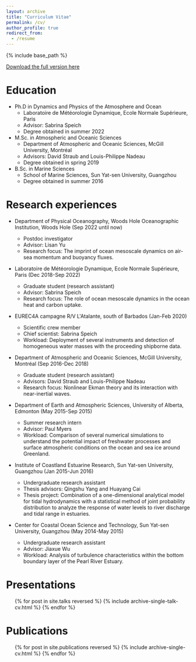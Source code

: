 ```yaml
---
layout: archive
title: "Curriculum Vitae"
permalink: /cv/
author_profile: true
redirect_from:
  - /resume
---
```


{% include base_path %}

[Download the full version here](http://yanxu-chen.github.io/files/CV_Yanxu_Chen_Oct2022.pdf)

Education
======
* Ph.D in Dynamics and Physics of the Atmosphere and Ocean
  * Laboratoire de Météorologie Dynamique, Ecole Normale Supérieure, Paris 
  * Advisor: Sabrina Speich
  * Degree obtained in summer 2022
* M.Sc. in Atmospheric and Oceanic Sciences
  * Department of Atmospheric and Oceanic Sciences, McGill University, Montréal
  * Advisors: David Straub and Louis-Philippe Nadeau
  * Degree obtained in spring 2019
* B.Sc. in Marine Sciences
  * School of Marine Sciences, Sun Yat-sen University, Guangzhou
  * Degree obtained in summer 2016

Research experiences
======
* Department of Physical Oceanography, Woods Hole Oceanographic Institution, Woods Hole (Sep 2022 until now)
  * Postdoc investigator
  * Advisor: Lisan Yu
  * Research focus: The imprint of ocean mesoscale dynamics on air-sea momentum and buoyancy fluxes. 

* Laboratoire de Météorologie Dynamique, Ecole Normale Supérieure, Paris (Dec 2018-Sep 2022)
  * Graduate student (research assistant)
  * Advisor: Sabrina Speich
  * Research focus: The role of ocean mesoscale dynamics in the ocean heat and carbon uptake.

* EUREC4A campagne R/V L'Atalante, south of Barbados (Jan-Feb 2020)
  * Scientific crew member
  * Chief scientist: Sabrina Speich
  * Workload: Deployment of several instruments and detection of homogeneous water masses with the proceeding shipborne data.

* Department of Atmospheric and Oceanic Sciences, McGill University, Montréal (Sep 2016-Dec 2018)
  * Graduate student (research assistant)
  * Advisors: David Straub and Louis-Philippe Nadeau
  * Research focus: Nonlinear Ekman theory and its interaction with near-inertial waves.

* Department of Earth and Atmospheric Sciences, University of Alberta, Edmonton (May 2015-Sep 2015)
  * Summer research intern
  * Advisor: Paul Myers
  * Workload: Comparison of several numerical simulations to understand the potential impact of freshwater processes and surface atmospheric conditions on the ocean and sea ice around Greenland. 
  
* Institute of Coastland Estuarine Research, Sun Yat-sen University, Guangzhou (Jan 2015-Jun 2016)
  * Undergraduate research assistant
  * Thesis advisors: Qingshu Yang and Huayang Cai
  * Thesis project: Combination of a one-dimensional analytical model for tidal hydrodynamics with a statistical method of joint probability distribution to analyze the response of water levels to river discharge and tidal range in estuaries.
  
* Center for Coastal Ocean Science and Technology, Sun Yat-sen University, Guangzhou (May 2014-May 2015)
  * Undergraduate research assistant
  * Advisor: Jiaxue Wu
  * Workload: Analysis of turbulence characteristics within the bottom boundary layer of the Pearl River Estuary. 
     
Presentations
======
  <ul>{% for post in site.talks reversed %}
    {% include archive-single-talk-cv.html %}
  {% endfor %}</ul>
  
Publications
======
  <ul>{% for post in site.publications reversed %}
    {% include archive-single-cv.html %}
  {% endfor %}</ul>
  
